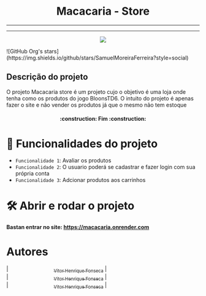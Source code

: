 <h1 align="center" justify=""center> Macacaria - Store </h1>
<hr><hr/>
<p align="center">
<img loading="lazy" src="http://img.shields.io/static/v1?label=STATUS&message=%20FINALIZADO&color=GREEN&style=for-the-badge"/>
</p>
![GitHub Org's stars](https://img.shields.io/github/stars/SamuelMoreiraFerreira?style=social)
<h2> Descrição do projeto </h2>
<p> O projeto Macacaria store é um projeto cujo o objetivo é uma loja onde tenha como os produtos do jogo BloonsTD6. O intuito do projeto é apenas fazer o site e não vender os produtos já que o mesmo não tem estoque </p>
<h4 align="center"> 
	:construction:  Fim  :construction:
</h4>

# :hammer: Funcionalidades do projeto
- `Funcionalidade 1`: Avaliar os produtos
- `Funcionalidade 2`: O usuario poderá se cadastrar e fazer login com sua própria conta
- `Funcionalidade 3`: Adcionar produtos aos carrinhos

# 🛠️ Abrir e rodar o projeto
**Bastan entrar no site: https://macacaria.onrender.com**

# Autores
| [<img loading="lazy" width=115><sub>Vitor Henrique Fonseca</sub>](https://github.com/vitor-henri) |  
| [<img loading="lazy" width=115><sub>Vitor Henrique Fonseca</sub>](https://github.com/SamuelMoreiraFerreira) |  
| [<img loading="lazy" width=115><sub>Vitor Henrique Fonseca</sub>](https://github.com/LuconhaOliveira) |  
